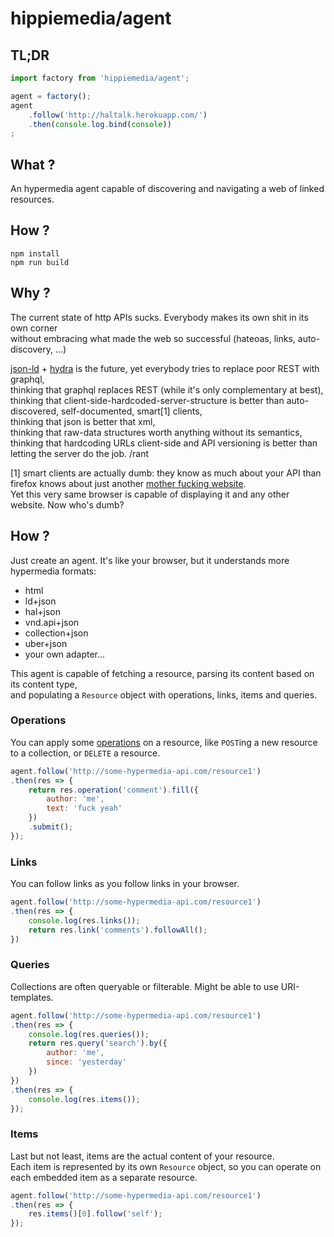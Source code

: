 
# hippiemedia/agent

## TL;DR

``` js
import factory from 'hippiemedia/agent';

agent = factory();
agent
    .follow('http://haltalk.herokuapp.com/')
    .then(console.log.bind(console))
;
```

## What ?

An hypermedia agent capable of discovering and navigating a web of linked resources.

## How ?

    npm install
    npm run build


## Why ?

The current state of http APIs sucks. Everybody makes its own shit in its own corner  
without embracing what made the web so successful (hateoas, links, auto-discovery, ...)

[json-ld](http://json-ld.org/) + [hydra](http://www.hydra-cg.com/) is the future, yet everybody tries to replace poor REST with graphql,  
thinking that graphql replaces REST (while it's only complementary at best),  
thinking that client-side-hardcoded-server-structure is better than auto-discovered, self-documented, smart[1] clients,  
thinking that json is better that xml,  
thinking that raw-data structures worth anything without its semantics,  
thinking that hardcoding URLs client-side and API versioning is better than letting the server do the job.
/rant

[1] smart clients are actually dumb: they know as much about your API than firefox knows about just another [mother fucking website](http://motherfuckingwebsite.com/).  
Yet this very same browser is capable of displaying it and any other website. Now who's dumb?

## How ?

Just create an agent. It's like your browser, but it understands more hypermedia formats: 

 - html
 - ld+json
 - hal+json
 - vnd.api+json
 - collection+json
 - uber+json
 - your own adapter...

This agent is capable of fetching a resource, parsing its content based on its content type,  
and populating a `Resource` object with operations, links, items and queries.

### Operations

You can apply some [operations](http://www.hydra-cg.com/spec/latest/core/#hydra:Operation) on a resource, like `POST`ing a new resource to a collection, or `DELETE` a resource.

```js
agent.follow('http://some-hypermedia-api.com/resource1')
.then(res => {
    return res.operation('comment').fill({
        author: 'me',
        text: 'fuck yeah'
    })
    .submit();
});
```
### Links

You can follow links as you follow links in your browser.

```js
agent.follow('http://some-hypermedia-api.com/resource1')
.then(res => {
    console.log(res.links());
    return res.link('comments').followAll();
})
```

### Queries

Collections are often queryable or filterable. Might be able to use URI-templates.

```js
agent.follow('http://some-hypermedia-api.com/resource1')
.then(res => {
    console.log(res.queries());
    return res.query('search').by({
        author: 'me',
        since: 'yesterday'
    })
})
.then(res => {
    console.log(res.items());
});
```

### Items

Last but not least, items are the actual content of your resource.  
Each item is represented by its own `Resource` object, so you can operate on each embedded item as a separate resource.

```js
agent.follow('http://some-hypermedia-api.com/resource1')
.then(res => {
    res.items()[0].follow('self');
});
```
